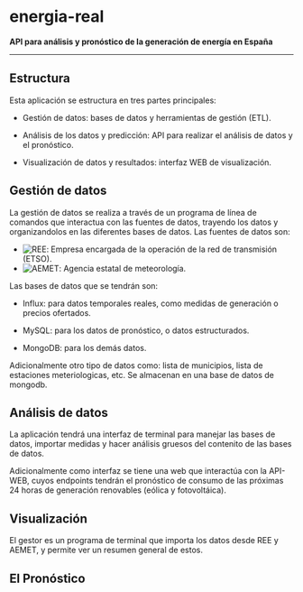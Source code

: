 # energia-real

__API para análisis y pronóstico de la generación de energía en España__

---

## Estructura

Esta aplicación se estructura en tres partes principales:

- Gestión de datos: bases de datos y herramientas de gestión (ETL).

- Análisis de los datos y predicción: API para realizar el análisis de datos y el pronóstico.

- Visualización de datos y resultados: interfaz WEB de visualización.

## Gestión de datos

La gestión de datos se realiza a través de un programa de línea de comandos que interactua con las fuentes de datos, trayendo los datos y organizandolos en las diferentes bases de datos. Las fuentes de datos son:

- ![REE](https://www.ree.es/): Empresa encargada de la operación de la red de transmisión (ETSO). 
- ![AEMET](http://www.aemet.es/): Agencia estatal de meteorología.

Las bases de datos que se tendrán son:

- Influx: para datos temporales reales, como medidas de generación o precios ofertados.

- MySQL: para los datos de pronóstico, o datos estructurados.

- MongoDB: para los demás datos.

Adicionalmente otro tipo de datos como: lista de municipios, lista de estaciones meteriologicas, etc. Se almacenan en una base de datos de mongodb.

## Análisis de datos

La aplicación tendrá una interfaz de terminal para manejar las bases de datos, importar medidas y hacer análisis gruesos del contenito de las bases de datos.

Adicionalmente como interfaz se tiene una web que interactúa con la API-WEB, cuyos endpoints tendrán el pronóstico de consumo de las próximas 24 horas de generación renovables (eólica y fotovoltáica).

## Visualización

El gestor es un programa de terminal que importa los datos desde REE y AEMET, y permite ver un resumen general de estos.

## El Pronóstico
